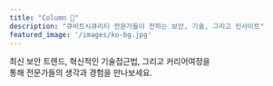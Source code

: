 ```yaml
---
title: "Column 📰"
description: "큐비트시큐리티 전문가들이 전하는 보안, 기술, 그리고 인사이트"
featured_image: '/images/ko-bg.jpg'
---
```


최신 보안 트렌드, 혁신적인 기술접근법, 그리고 커리어여정을  
통해 전문가들의 생각과 경험을 만나보세요.
